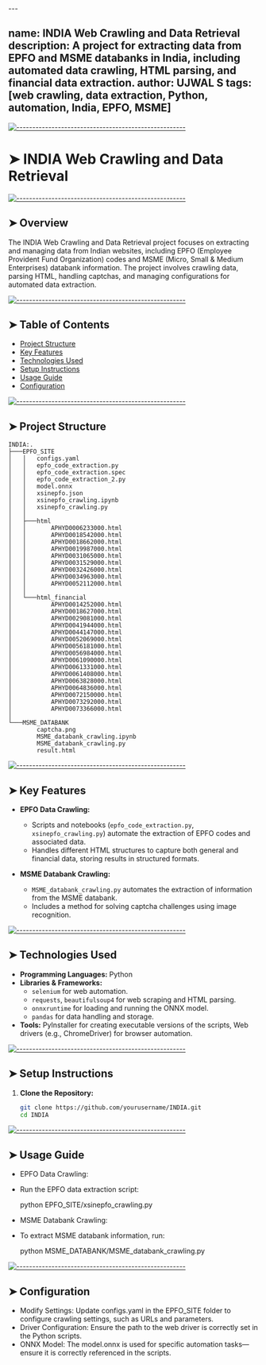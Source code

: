 <!-- ⚠️ This README has been generated from the file(s) "blueprint.md" ⚠️-->---
name: INDIA Web Crawling and Data Retrieval
description: A project for extracting data from EPFO and MSME databanks in India, including automated data crawling, HTML parsing, and financial data extraction.
author: UJWAL S
tags: [web crawling, data extraction, Python, automation, India, EPFO, MSME]
---


[![-----------------------------------------------------](https://raw.githubusercontent.com/andreasbm/readme/master/assets/lines/colored.png)](#india-web-crawling-and-data-retrieval)

# ➤ INDIA Web Crawling and Data Retrieval


[![-----------------------------------------------------](https://raw.githubusercontent.com/andreasbm/readme/master/assets/lines/colored.png)](#overview)

## ➤ Overview
The INDIA Web Crawling and Data Retrieval project focuses on extracting and managing data from Indian websites, including EPFO (Employee Provident Fund Organization) codes and MSME (Micro, Small & Medium Enterprises) databank information. The project involves crawling data, parsing HTML, handling captchas, and managing configurations for automated data extraction.


[![-----------------------------------------------------](https://raw.githubusercontent.com/andreasbm/readme/master/assets/lines/colored.png)](#table-of-contents)

## ➤ Table of Contents
- [Project Structure](#project-structure)
- [Key Features](#key-features)
- [Technologies Used](#technologies-used)
- [Setup Instructions](#setup-instructions)
- [Usage Guide](#usage-guide)
- [Configuration](#configuration)


[![-----------------------------------------------------](https://raw.githubusercontent.com/andreasbm/readme/master/assets/lines/colored.png)](#project-structure)

## ➤ Project Structure

    INDIA:.
    ├───EPFO_SITE
    │   │   configs.yaml
    │   │   epfo_code_extraction.py
    │   │   epfo_code_extraction.spec
    │   │   epfo_code_extraction_2.py
    │   │   model.onnx
    │   │   xsinepfo.json
    │   │   xsinepfo_crawling.ipynb
    │   │   xsinepfo_crawling.py
    │   │
    │   ├───html
    │   │       APHYD0006233000.html
    │   │       APHYD0018542000.html
    │   │       APHYD0018662000.html
    │   │       APHYD0019987000.html
    │   │       APHYD0031065000.html
    │   │       APHYD0031529000.html
    │   │       APHYD0032426000.html
    │   │       APHYD0034963000.html
    │   │       APHYD0052112000.html
    │   │
    │   └───html_financial
    │           APHYD0014252000.html
    │           APHYD0018627000.html
    │           APHYD0029081000.html
    │           APHYD0041944000.html
    │           APHYD0044147000.html
    │           APHYD0052069000.html
    │           APHYD0056181000.html
    │           APHYD0056984000.html
    │           APHYD0061090000.html
    │           APHYD0061331000.html
    │           APHYD0061408000.html
    │           APHYD0063828000.html
    │           APHYD0064836000.html
    │           APHYD0072150000.html
    │           APHYD0073292000.html
    │           APHYD0073366000.html
    │
    └───MSME_DATABANK
            captcha.png
            MSME_databank_crawling.ipynb
            MSME_databank_crawling.py
            result.html



[![-----------------------------------------------------](https://raw.githubusercontent.com/andreasbm/readme/master/assets/lines/colored.png)](#key-features)

## ➤ Key Features
- **EPFO Data Crawling:**
  - Scripts and notebooks (`epfo_code_extraction.py`, `xsinepfo_crawling.py`) automate the extraction of EPFO codes and associated data.
  - Handles different HTML structures to capture both general and financial data, storing results in structured formats.

- **MSME Databank Crawling:**
  - `MSME_databank_crawling.py` automates the extraction of information from the MSME databank.
  - Includes a method for solving captcha challenges using image recognition.


[![-----------------------------------------------------](https://raw.githubusercontent.com/andreasbm/readme/master/assets/lines/colored.png)](#technologies-used)

## ➤ Technologies Used
- **Programming Languages:** Python
- **Libraries & Frameworks:**
  - `selenium` for web automation.
  - `requests`, `beautifulsoup4` for web scraping and HTML parsing.
  - `onnxruntime` for loading and running the ONNX model.
  - `pandas` for data handling and storage.
- **Tools:** PyInstaller for creating executable versions of the scripts, Web drivers (e.g., ChromeDriver) for browser automation.


[![-----------------------------------------------------](https://raw.githubusercontent.com/andreasbm/readme/master/assets/lines/colored.png)](#setup-instructions)

## ➤ Setup Instructions
1. **Clone the Repository:**
   ```bash
   git clone https://github.com/yourusername/INDIA.git
   cd INDIA


[![-----------------------------------------------------](https://raw.githubusercontent.com/andreasbm/readme/master/assets/lines/colored.png)](#usage-guide)

## ➤ Usage Guide
 - EPFO Data Crawling:
 - Run the EPFO data extraction script:

    python EPFO_SITE/xsinepfo_crawling.py

 - MSME Databank Crawling:

 - To extract MSME databank information, run:

    python MSME_DATABANK/MSME_databank_crawling.py


[![-----------------------------------------------------](https://raw.githubusercontent.com/andreasbm/readme/master/assets/lines/colored.png)](#configuration)

## ➤ Configuration
 - Modify Settings: Update configs.yaml in the EPFO_SITE folder to configure crawling settings, such as URLs and parameters.
 - Driver Configuration: Ensure the path to the web driver is correctly set in the Python scripts.
 - ONNX Model: The model.onnx is used for specific automation tasks—ensure it is correctly referenced in the scripts.